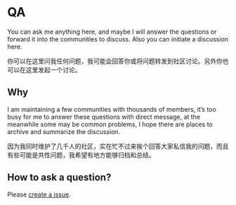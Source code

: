 # QA
You can ask me anything here, and maybe I will answer the questions or forward it into the communities to discuss. Also you can initiate a discussion here.

你可以在这里问我任何问题，我可能会回答你或将问题转发到社区讨论。另外你也可以在这里发起一个讨论。

## Why

I am maintaining a few communities with thousands of members, it’s too busy for me to answer these questions with direct message, at the meanwhile some may be common problems, I hope there are places to archive and summarize the discussion.

因为我同时维护了几千人的社区，实在忙不过来挨个回答大家私信我的问题，而且有些可能是共性问题，我希望有地方能够归档和总结。

## How to ask a question?

Please [create a issue](https://github.com/rootsongjc/qa/issues/new).